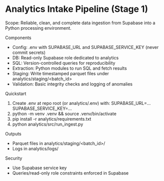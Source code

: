# Analytics Intake Pipeline (Stage 1)

Scope: Reliable, clean, and complete data ingestion from Supabase into a Python processing environment.

Components
- Config: .env with SUPABASE_URL and SUPABASE_SERVICE_KEY (never commit secrets)
- DB: Read-only Supabase role dedicated to analytics
- SQL: Version-controlled queries for reproducibility
- Extraction: Python modules to run SQL and fetch results
- Staging: Write timestamped parquet files under analytics/staging/<batch_id>
- Validation: Basic integrity checks and logging of anomalies

Quickstart
1) Create .env at repo root (or analytics/.env) with:
   SUPABASE_URL=...
   SUPABASE_SERVICE_KEY=...
2) python -m venv .venv && source .venv/bin/activate
3) pip install -r analytics/requirements.txt
4) python analytics/src/run_ingest.py

Outputs
- Parquet files in analytics/staging/<batch_id>/
- Logs in analytics/logs/

Security
- Use Supabase service key
- Queries/read-only role constraints enforced in Supabase